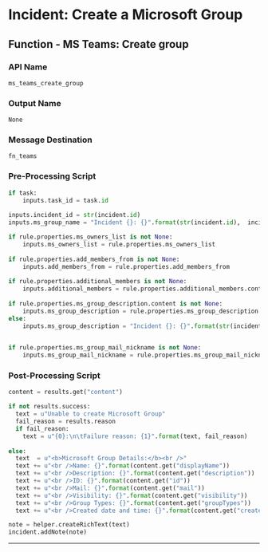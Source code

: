 <!--
    DO NOT MANUALLY EDIT THIS FILE
    THIS FILE IS AUTOMATICALLY GENERATED WITH resilient-sdk codegen
-->

# Incident: Create a Microsoft Group

## Function - MS Teams: Create group

### API Name
`ms_teams_create_group`

### Output Name
`None`

### Message Destination
`fn_teams`

### Pre-Processing Script
```python
if task:
    inputs.task_id = task.id
  
inputs.incident_id = str(incident.id)
inputs.ms_group_name = "Incident {}: {}".format(str(incident.id),  incident.name) if rule.properties.ms_group_name is None else rule.properties.ms_group_name

if rule.properties.ms_owners_list is not None:
    inputs.ms_owners_list = rule.properties.ms_owners_list
    
if rule.properties.add_members_from is not None:
    inputs.add_members_from = rule.properties.add_members_from
    
if rule.properties.additional_members is not None:
    inputs.additional_members = rule.properties.additional_members.content
    
if rule.properties.ms_group_description.content is not None:
    inputs.ms_group_description = rule.properties.ms_group_description.content
else:
    inputs.ms_group_description = "Incident {}: {}".format(str(incident.id),  incident.name) 
  

if rule.properties.ms_group_mail_nickname is not None:
    inputs.ms_group_mail_nickname = rule.properties.ms_group_mail_nickname

```

### Post-Processing Script
```python
content = results.get("content")

if not results.success:
  text = u"Unable to create Microsoft Group"
  fail_reason = results.reason
  if fail_reason:
    text = u"{0}:\n\tFailure reason: {1}".format(text, fail_reason)
    
else:
  text  = u"<b>Microsoft Group Details:</b><br />"
  text += u"<br />Name: {}".format(content.get("displayName"))
  text += u"<br />Description: {}".format(content.get("description"))
  text += u"<br />ID: {}".format(content.get("id"))
  text += u"<br />Mail: {}".format(content.get("mail"))
  text += u"<br />Visibility: {}".format(content.get("visibility"))
  text += u"<br />Group Types: {}".format(content.get("groupTypes"))
  text += u"<br />Created date and time: {}".format(content.get("createdDateTime"))

note = helper.createRichText(text)
incident.addNote(note)

```

---


